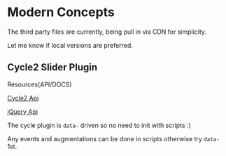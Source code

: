 Modern Concepts
===============

The third party files are currently, being pull in via
CDN for simplicity.

Let me know if local versions are preferred. 

Cycle2 Slider Plugin
-----

Resources(API/DOCS)

[Cycle2 Api](http://malsup.com/jquery/cycle2/api/)

[jQuery Api](http://api.jquery.com/)

The cycle plugin is ```data-``` driven so no need to init with scripts :)

Any events and augmentations can be done in scripts otherwise try ```data-``` 1st.